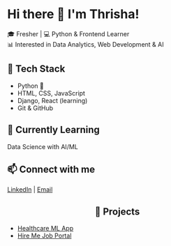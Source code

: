 # Hi there 👋 I'm Thrisha!

🎓 Fresher | 💻 Python & Frontend Learner  
📊 Interested in Data Analytics, Web Development & AI  

## 🔧 Tech Stack
- Python 🐍
- HTML, CSS, JavaScript
- Django, React (learning)
- Git & GitHub

## 🌱 Currently Learning
Data Science with AI/ML  

## 📫 Connect with me
[LinkedIn](https://www.linkedin.com/in/thrishakp/) | [Email](mailto:thrisha6860@gmail.com)

<h2 align="center">🚀 Projects</h2>

<ul>
  <li><a href="https://github.com/thrishakp/Healthapplication">Healthcare ML App</a></li>
  <li><a href="https://github.com/thrishakp/website">Hire Me Job Portal</a></li>
</ul>

